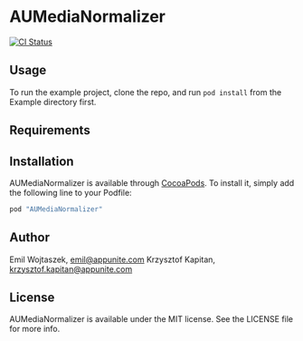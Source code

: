 # AUMediaNormalizer

[![CI Status](http://img.shields.io/travis/appunite/AUMediaNormalizer.svg?style=flat)](https://travis-ci.org/appunite/AUMediaNormalizer)

## Usage

To run the example project, clone the repo, and run `pod install` from the Example directory first.

## Requirements

## Installation

AUMediaNormalizer is available through [CocoaPods](http://cocoapods.org). To install
it, simply add the following line to your Podfile:

```ruby
pod "AUMediaNormalizer"
```

## Author

Emil Wojtaszek, emil@appunite.com
Krzysztof Kapitan, krzysztof.kapitan@appunite.com

## License

AUMediaNormalizer is available under the MIT license. See the LICENSE file for more info.
